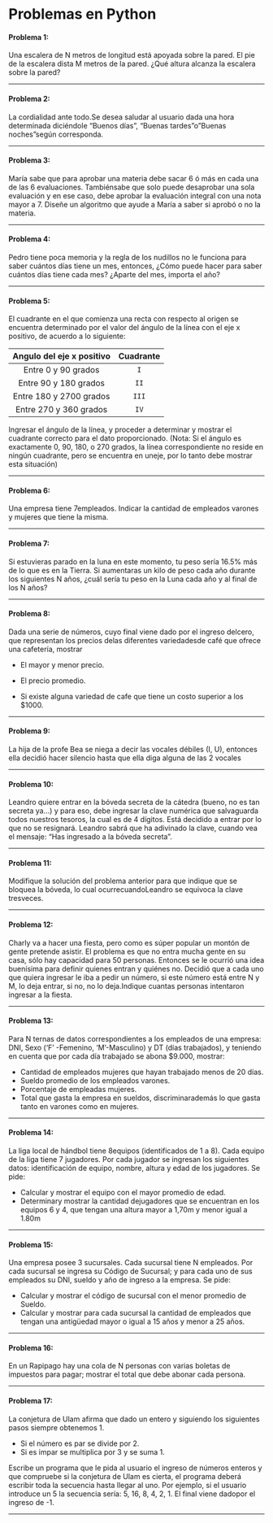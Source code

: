 # Problemas en Python

#### Problema 1:
Una escalera de N metros de longitud está apoyada sobre la pared. El pie de la escalera dista M metros de la pared. ¿Qué altura alcanza la escalera sobre la pared?

---

#### Problema 2: 
La cordialidad ante todo.Se desea saludar al usuario dada una hora determinada diciéndole “Buenos días”, “Buenas tardes”o”Buenas noches”según corresponda.

---

#### Problema 3: 
María sabe que para aprobar una materia debe sacar 6 ó más en cada una de las 6 evaluaciones. Tambiénsabe que solo puede desaprobar una sola evaluación y en ese caso, debe aprobar la evaluación integral con una nota mayor a 7. Diseñe un algoritmo que ayude a María a saber si aprobó o no la materia.

---

#### Problema 4: 
Pedro tiene poca memoria y la regla de los nudillos no le funciona para saber cuántos días tiene un mes, entonces, ¿Cómo puede hacer para saber cuántos días tiene cada mes? ¿Aparte del mes, importa el año?

---

#### Problema 5: 
El cuadrante en el que comienza una recta con respecto al origen se encuentra determinado por el valor del ángulo de la línea con el eje x positivo, de acuerdo a lo siguiente: 

|Angulo del eje x positivo|Cuadrante|
|:-----------------------:|:-------:|
|Entre 0 y 90 grados|`I`|
|Entre 90 y 180 grados|`II`|
|Entre 180 y 2700 grados|`III`|
|Entre 270 y 360 grados|`IV`|

Ingresar  el  ángulo  de  la  línea, y  proceder  a determinar  y  mostrar  el  cuadrante  correcto  para  el  dato proporcionado. (Nota: Si el ángulo es exactamente 0, 90, 180, o 270 grados, la línea correspondiente no reside en ningún cuadrante, pero se encuentra en uneje, por lo tanto debe mostrar esta situación)

---

#### Problema 6: 
Una empresa tiene 7empleados. Indicar la cantidad de empleados varones y mujeres que tiene la misma.

---

#### Problema 7: 
Si  estuvieras  parado  en  la  luna  en  este  momento,  tu peso  sería  16.5% más de  lo  que  es  en  la Tierra.  Si aumentaras un kilo de peso cada año durante los siguientes N años, ¿cuál sería tu peso en la Luna cada año y al final de los N años?

---

#### Problema 8: 
Dada una serie de números, cuyo final viene dado por el ingreso delcero, que representan los precios delas diferentes variedadesde café que ofrece una cafetería, mostrar

+ El mayor y menor precio.

+ El precio promedio.

+ Si existe alguna variedad de cafe que tiene un costo superior a los $1000.

---

#### Problema 9: 
La hija de la profe Bea se niega a decir las vocales débiles (I, U), entonces ella decidió hacer silencio hasta que ella diga alguna de las 2 vocales

---

#### Problema 10: 
Leandro quiere entrar en la bóveda secreta de la cátedra (bueno, no es tan secreta ya...) y para eso, debe ingresar la clave numérica que salvaguarda todos nuestros tesoros, la cual es de 4 dígitos. Está decidido a entrar por lo que no se resignará. Leandro sabrá que ha adivinado la clave, cuando vea el mensaje: “Has ingresado a la bóveda secreta”.

---

#### Problema 11: 
Modifique  la  solución  del  problema  anterior  para  que  indique  que  se  bloquea  la  bóveda,  lo  cual  ocurrecuandoLeandro se equivoca la clave tresveces.

---

#### Problema 12: 
Charly va a hacer una fiesta, pero como es súper popular un montón de gente pretende asistir. El problema es que no entra mucha gente en su casa, sólo hay capacidad para 50 personas. Entonces se le ocurrió una idea buenísima para definir quienes entran y quiénes no. Decidió que a cada uno que quiera ingresar le iba a pedir un número, si este número está entre N y M, lo deja entrar, si no, no lo deja.Indique cuantas personas intentaron ingresar a la fiesta.

---

#### Problema 13: 
Para N ternas de datos correspondientes a los empleados de una empresa: DNI, Sexo (‘F’ -Femenino, ‘M’-Masculino)  y  DT  (días  trabajados),  y  teniendo  en  cuenta  que  por  cada  día  trabajado  se  abona  $9.000, mostrar:

+ Cantidad de empleados mujeres que hayan trabajado menos de 20 días.
+ Sueldo promedio de los empleados varones.
+ Porcentaje de empleadas mujeres.
+ Total  que  gasta  la  empresa  en  sueldos,  discriminarademás  lo  que  gasta  tanto  en  varones  como  en mujeres.

---

#### Problema 14: 
La liga local de hándbol tiene 8equipos (identificados de 1 a 8). Cada equipo de la liga tiene 7 jugadores. Por cada jugador se ingresan los siguientes datos: identificación de equipo, nombre, altura y edad de los jugadores. Se pide:

+ Calcular y mostrar el equipo con el mayor promedio de edad.
+ Determinary mostrar la cantidad dejugadores que se encuentran en los equipos 6 y 4, que tengan una altura mayor a 1,70m y menor igual a 1.80m

---

#### Problema 15: 
Una empresa posee 3 sucursales. Cada sucursal tiene N empleados. Por cada sucursal se ingresa su Código de Sucursal; y para cada uno de sus empleados su DNI, sueldo y año de ingreso a la empresa. Se pide:

+ Calcular y mostrar el código de sucursal con el menor promedio de Sueldo.
+ Calcular  y mostrar  para  cada  sucursal  la  cantidad  de  empleados  que  tengan  una  antigüedad mayor  o igual a 15 años y menor a 25 años.

---

#### Problema 16: 
En un Rapipago hay una cola de N personas con varias boletas de impuestos para pagar; mostrar el total que debe abonar cada persona.

---

#### Problema 17: 
La conjetura de Ulam afirma que dado un entero y siguiendo los siguientes pasos siempre obtenemos 1.

+ Si el número es par se divide por 2.
+ Si es impar se multiplica por 3 y se suma 1.

Escribe un programa que le pida al usuario el ingreso de números enteros y que compruebe si la conjetura de  Ulam  es  cierta,  el  programa  deberá  escribir  toda  la  secuencia  hasta  llegar  al  uno.  Por  ejemplo,  si  el usuario introduce un 5 la secuencia sería: 5, 16, 8, 4, 2, 1. El final viene dadopor el ingreso de -1.

---
